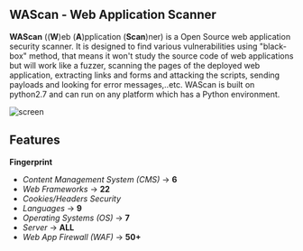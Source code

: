 WAScan - Web Application Scanner
--

__WAScan__ ((__W__)eb (__A__)pplication (__Scan__)ner) is a Open Source web application security scanner. It is designed to find various vulnerabilities using "black-box" method, that means it won't study the source code of web applications but will work like a fuzzer, scanning the pages of the deployed web application, extracting links and forms and attacking the scripts, sending payloads and looking for error messages,..etc. WAScan is built on python2.7 and can run on any platform which has a Python environment.

![screen](https://raw.githubusercontent.com/m4ll0k/WAScan/master/screen/screen.png)

Features
--

**Fingerprint**
- _Content Management System (CMS)_ -> __6__
- _Web Frameworks_ -> __22__
- _Cookies/Headers Security_
- _Languages_ -> __9__
- _Operating Systems (OS)_ -> __7__
- _Server_ -> __ALL__ 
- _Web App Firewall (WAF)_ -> __50+__
